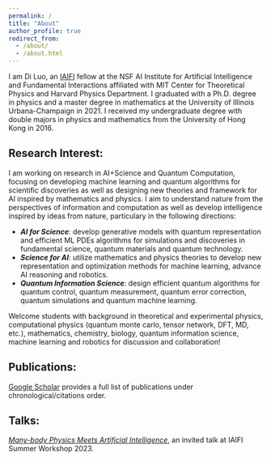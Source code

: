 ```yaml
---
permalink: /
title: "About"
author_profile: true
redirect_from:
  - /about/
  - /about.html
---
```


I am Di Luo, an <a href="https://iaifi.org/" target="_blank">IAIFI</a> fellow at the NSF AI Institute for Artificial Intelligence and Fundamental Interactions affiliated with MIT Center for Theoretical Physics and Harvard Physics Department. I graduated with a Ph.D. degree in physics and a master degree in mathematics at the University of Illinois Urbana-Champaign in 2021. I received my undergraduate degree with double majors in physics and mathematics from the University of Hong Kong in 2016. 

## Research Interest:

I am working on research in AI+Science and Quantum Computation, focusing on developing machine learning and quantum algorithms for scientific discoveries as well as designing new theories and framework for AI inspired by mathematics and physics. I aim to understand nature from the perspectives of information and computation as well as develop intelligence inspired by ideas from nature, particulary in the following directions: 

* ***AI for Science***: develop generative models with quantum representation and efficient ML PDEs algorithms for simulations and discoveries in fundamental science, quantum materials and quantum technology.
* ***Science for AI***: utilize mathematics and physics theories to develop new representation and optimization methods for machine learning, advance AI reasoning and robotics. 
* ***Quantum Information Science***: design efficient quantum algorithms for quantum control, quantum measurement, quantum error correction, quantum simulations and quantum machine learning.

Welcome students with background in theoretical and experimental physics, computational physics (quantum monte carlo, tensor network, DFT, MD, etc.), mathematics, chemistry, biology, quantum information science, machine learning and robotics for discussion and collaboration! 

## Publications:

<a href="https://scholar.google.com/citations?hl=en&user=OxZytTQAAAAJ&view_op=list_works&sortby=pubdate" target="_blank">Google Scholar</a> provides a full list of publications under chronological/citations order. 

## Talks:

*<a href="https://www.youtube.com/watch?v=NEH07uWojxo" target="_blank">Many-body Physics Meets Artificial Intelligence</a>*, an invited talk at IAIFI Summer Workshop 2023.
